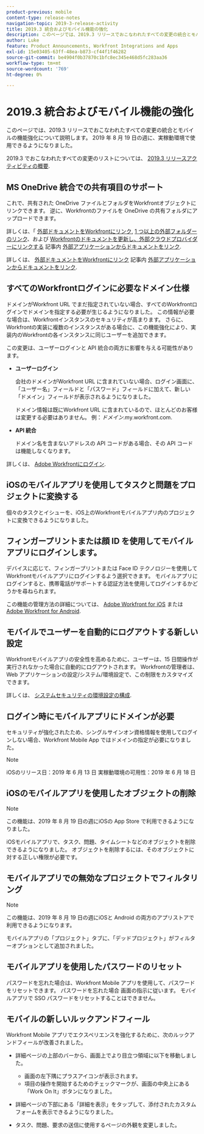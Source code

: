 ```yaml
---
product-previous: mobile
content-type: release-notes
navigation-topic: 2019-3-release-activity
title: 2019.3 統合およびモバイル機能の強化
description: このページでは、2019.3 リリースでおこなわれたすべての変更の統合とモバイルの機能強化について説明します。 2019 年 8 月 19 日の週に、実稼動環境で使用できるようになりました。
author: Luke
feature: Product Announcements, Workfront Integrations and Apps
exl-id: 15e03405-63ff-48ea-b873-cf44f1f46282
source-git-commit: be4904f0b37870c1bfc8ec345e468d5fc283aa36
workflow-type: tm+mt
source-wordcount: '769'
ht-degree: 0%

---
```


# 2019.3 統合およびモバイル機能の強化

このページでは、2019.3 リリースでおこなわれたすべての変更の統合とモバイルの機能強化について説明します。 2019 年 8 月 19 日の週に、実稼動環境で使用できるようになりました。

2019.3 でおこなわれたすべての変更のリストについては、 [2019.3 リリースアクティビティの概要](../../../../product-announcements/product-releases/quarterly-release-archive/2019.3-release-activity/2019.3-release-activity-overview.md).

## MS OneDrive 統合での共有項目のサポート

これで、共有された OneDrive ファイルとフォルダをWorkfrontオブジェクトにリンクできます。 逆に、Workfrontのファイルを OneDrive の共有フォルダにアップロードできます。

詳しくは、「 [外部ドキュメントをWorkfrontにリンク](../../../../documents/adding-documents-to-workfront/link-documents-from-external-apps.md#linking-existing-documents), [1 つ以上の外部フォルダーのリンク](../../../../documents/adding-documents-to-workfront/link-documents-from-external-apps.md#linking-a-folder)、および [Workfrontのドキュメントを更新し、外部クラウドプロバイダーにリンクする](../../../../documents/adding-documents-to-workfront/link-documents-from-external-apps.md#sending-documents) 記事内 [外部アプリケーションからドキュメントをリンク](../../../../documents/adding-documents-to-workfront/link-documents-from-external-apps.md).

詳しくは、 [外部ドキュメントをWorkfrontにリンク](../../../../documents/adding-documents-to-workfront/link-documents-from-external-apps.md#linking-existing-documents) 記事内 [外部アプリケーションからドキュメントをリンク](../../../../documents/adding-documents-to-workfront/link-documents-from-external-apps.md).

## すべてのWorkfrontログインに必要なドメイン仕様

ドメインがWorkfront URL でまだ指定されていない場合、すべてのWorkfrontログインでドメインを指定する必要が生じるようになりました。 この情報が必要な場合は、Workfrontインスタンスのセキュリティが高まります。 さらに、Workfrontの実装に複数のインスタンスがある場合に、この機能強化により、実装内のWorkfrontの各インスタンスに同じユーザーを追加できます。

この変更は、ユーザーログインと API 統合の両方に影響を与える可能性があります。

* **ユーザーログイン**

   会社のドメインがWorkfront URL に含まれていない場合、ログイン画面に、「ユーザー名」フィールドと「パスワード」フィールドに加えて、新しい「ドメイン」フィールドが表示されるようになりました。

   ドメイン情報は既にWorkfront URL に含まれているので、ほとんどのお客様は変更する必要はありません。 例：*ドメイン*.my.workfront.com.

* **API 統合**

   ドメイン名を含まないアドレスの API コードがある場合、その API コードは機能しなくなります。

詳しくは、 [Adobe Workfrontにログイン](../../../../workfront-basics/manage-your-account-and-profile/managing-your-workfront-account/log-in-to-workfront.md).

## iOSのモバイルアプリを使用してタスクと問題をプロジェクトに変換する

個々のタスクとイシューを、iOS上のWorkfrontモバイルアプリ内のプロジェクトに変換できるようになりました。

## フィンガープリントまたは顔 ID を使用してモバイルアプリにログインします。

デバイスに応じて、フィンガープリントまたは Face ID テクノロジーを使用してWorkfrontモバイルアプリにログインするよう選択できます。 モバイルアプリにログインすると、携帯電話がサポートする認証方法を使用してログインするかどうかを尋ねられます。

この機能の管理方法の詳細については、 [Adobe Workfront for iOS](../../../../workfront-basics/mobile-apps/using-the-workfront-mobile-app/workfront-for-ios.md) または [Adobe Workfront for Android](../../../../workfront-basics/mobile-apps/using-the-workfront-mobile-app/workfront-for-android.md).

## モバイルでユーザーを自動的にログアウトする新しい設定

Workfrontモバイルアプリの安全性を高めるために、ユーザーは、15 日間操作が実行されなかった場合に自動的にログアウトされます。 Workfrontの管理者は、Web アプリケーションの設定/システム/環境設定で、この制限をカスタマイズできます。

詳しくは、 [システムセキュリティの環境設定の構成](../../../../administration-and-setup/manage-workfront/security/configure-security-preferences.md).

## ログイン時にモバイルアプリにドメインが必要

セキュリティが強化されたため、シングルサインオン資格情報を使用してログインしない場合、Workfront Mobile App ではドメインの指定が必要になりました。

>[!NOTE]
>
>iOSのリリース日：2019 年 6 月 13 日
実稼動環境の可用性：2019 年 6 月 18 日

## iOSのモバイルアプリを使用したオブジェクトの削除

>[!NOTE]
この機能は、2019 年 8 月 19 日の週にiOSの App Store で利用できるようになりました。

iOSモバイルアプリで、タスク、問題、タイムシートなどのオブジェクトを削除できるようになりました。 オブジェクトを削除するには、そのオブジェクトに対する正しい権限が必要です。

## モバイルアプリでの無効なプロジェクトでフィルタリング

>[!NOTE]
この機能は、2019 年 8 月 19 日の週にiOSと Android の両方のアプリストアで利用できるようになります。

モバイルアプリの「プロジェクト」タブに、「デッドプロジェクト」がフィルターオプションとして追加されました。

## モバイルアプリを使用したパスワードのリセット

パスワードを忘れた場合は、Workfront Mobile アプリを使用して、パスワードをリセットできます。 パスワードを忘れた場合 画面の指示に従います。 モバイルアプリで SSO パスワードをリセットすることはできません。

## モバイルの新しいルックアンドフィール

Workfront Mobile アプリでエクスペリエンスを強化するために、次のルックアンドフィールが改善されました。

* 詳細ページの上部のバーから、画面上でより目立つ領域に以下を移動しました。

   * 画面の左下隅にプラスアイコンが表示されます。
   * 項目の操作を開始するためのチェックマークが、画面の中央上にある「Work On It」ボタンになりました。

* 詳細ページの下部にある「詳細を表示」をタップして、添付されたカスタムフォームを表示できるようになりました。
* タスク、問題、要求の送信に使用するページの外観を変更しました。

